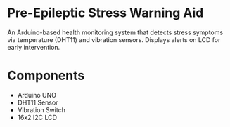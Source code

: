 # Pre-Epileptic Stress Warning Aid

An Arduino-based health monitoring system that detects stress symptoms via temperature (DHT11) and vibration sensors. Displays alerts on LCD for early intervention.

# Components
- Arduino UNO
- DHT11 Sensor
- Vibration Switch
- 16x2 I2C LCD
